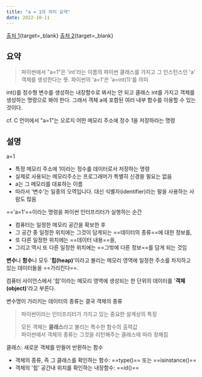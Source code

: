 ```yaml
---
title: "a = 1의 의미 요약"
date: 2022-10-11
---
```


[출처 1](https://post.naver.com/viewer/postView.naver?volumeNo=27679629&memberNo=21815){target=_blank}
[출처 2](https://post.naver.com/viewer/postView.naver?volumeNo=19888923&memberNo=21815){target=_blank}

## 요약

> 파이썬에서 "a=1"은 'int'라는 이름의 파이썬 클래스를 가지고 그 인스턴스인 'a' 객체를 생성한다는 뜻. 파이썬의 'a=1'은 'a=int(1)'를 의미

int()를 정수형 변수를 생성하는 내장함수로 봐서는 안 되고 클래스 int를 가지고 객체를 생성하는 명령으로 봐야 한다. 그래서 객체 a에 포함된 여러 내부 함수를 이용할 수 있는 것이다.

cf. C 언어에서 "a=1"는 오로지 어떤 메모리 주소에 정수 1을 저장하라는 명령

## 설명

a=1  

- 특정 메모리 주소에 1이라는 정수를 데이터로서 저장하는 명령
- 실제로 사용되는 메모리주소는 프로그래머가 특별히 신경쓸 필요는 없음
- a는 그 메모리를 대표하는 이름
- 따라서 '변수'는 일종의 오역입니다. 대신 식별자(identifier)라는 말을 사용하는 사람도 많음

=='a=1'==이라는 명령을 파이썬 인터프리터가 실행하는 순간  

- 컴퓨터는 일정한 메모리 공간을 확보한 후 
- 그 공간 중 일정한 위치에는 그것이 담게되는 ==데이터의 종류==에 대한 정보를, 
- 또 다른 일정한 위치에는 ==데이터 내용==을, 
- 그리고 역시 또 다른 일정한 위치에는 ==그밖에 다른 정보==를 담게 되는 것임

**변수**나 **함수**나 모두 '**힙(heap)**'이라고 불리는 메모리 영역에 일정한 주소를 차지하고 있는 데이터들을 ==가리킨다==.

컴퓨터 사이언스에서 '힙'이라는 메모리 영역에 생성되는 한 단위의 데이터를 '**객체(object)**'라고 부른다.

변수명이 가리키는 데이터의 종류는 결국 객체의 종류

> 파이썬이라는 인터프리터가 가지고 있는 중요한 설계상의 특징
>
> 모든 객체는 **클래스**라고 불리는 특수한 함수의 출력값  
> 파이썬에서 객체의 종류는 그것을 리턴해주는 클래스에 따라 정해짐

클래스: 새로운 객체를 만들어 반환하는 함수

- 객체의 종류, 즉 그 클래스를 확인하는 함수: ==type()== 또는 ==isinstance()==
- 객체의 '힙' 공간내 위치를 확인하는 내장함수: ==id()==
